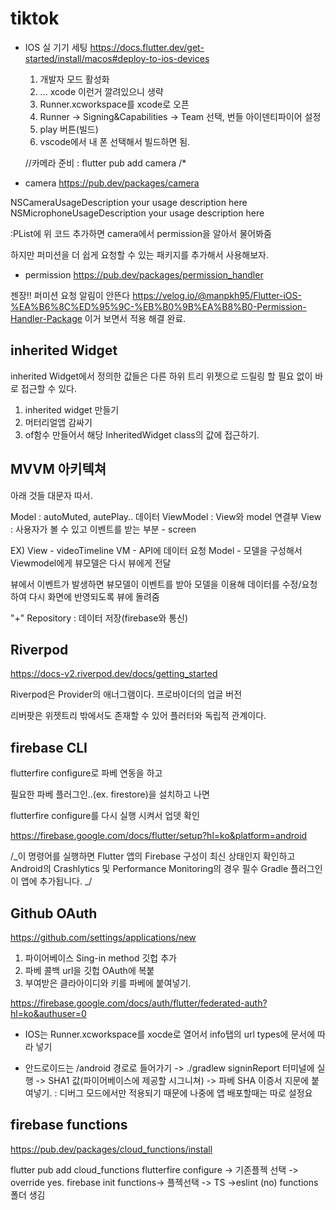 # tiktok

- IOS 실 기기 세팅
  https://docs.flutter.dev/get-started/install/macos#deploy-to-ios-devices

  1. 개발자 모드 활성화
  2. ... xcode 이런거 깔려있으니 생략
  3. Runner.xcworkspace를 xcode로 오픈
  4. Runner -> Signing&Capabilities -> Team 선택, 번들 아이덴티파이어 설정
  5. play 버튼(빌드)
  6. vscode에서 내 폰 선택해서 빌드하면 됨.

  //카메라 준비 : flutter pub add camera
  /\*

- camera
  https://pub.dev/packages/camera

<key>NSCameraUsageDescription</key>
<string>your usage description here</string>
<key>NSMicrophoneUsageDescription</key>
<string>your usage description here</string>

:PList에 위 코드 추가하면 camera에서 permission을 알아서 물어봐줌

하지만 퍼미션을 더 쉽게 요청할 수 있는 패키지를 추가해서 사용해보자.

- permission
  https://pub.dev/packages/permission_handler

젠장!! 퍼미션 요청 알림이 안뜬다
https://velog.io/@manpkh95/Flutter-iOS-%EA%B6%8C%ED%95%9C-%EB%B0%9B%EA%B8%B0-Permission-Handler-Package
이거 보면서 적용 해결 완료.

## inherited Widget

inherited Widget에서 정의한 값들은 다른 하위 트리 위젯으로 드릴링 할 필요 없이
바로 접근할 수 있다.

1. inherited widget 만들기
2. 머터리얼앱 감싸기
3. of함수 만들어서 해당 InheritedWidget class의 값에 접근하기.

## MVVM 아키텍쳐

아래 것들 대문자 따서.

Model : autoMuted, autePlay.. 데이터
ViewModel : View와 model 연결부
View : 사용자가 볼 수 있고 이벤트를 받는 부분 - screen

EX)
View - videoTimeline
VM - API에 데이터 요청
Model - 모델을 구성해서 Viewmodel에게
뷰모델은 다시 뷰에게 전달

뷰에서 이벤트가 발생하면
뷰모델이 이벤트를 받아 모델을 이용해 데이터를 수정/요청하여
다시 화면에 반영되도록 뷰에 돌려줌

"+" Repository : 데이터 저장(firebase와 통신)

## Riverpod

https://docs-v2.riverpod.dev/docs/getting_started

Riverpod은 Provider의 애너그램이다.
프로바이더의 업글 버전

리버팟은 위젯트리 밖에서도 존재할 수 있어 플러터와 독립적 관계이다.

## firebase CLI

flutterfire configure로 파베 연동을 하고

필요한 파베 플러그인..(ex. firestore)을 설치하고 나면

flutterfire configure를 다시 실행 시켜서 업뎃 확인

https://firebase.google.com/docs/flutter/setup?hl=ko&platform=android

/_이 명령어를 실행하면 Flutter 앱의 Firebase 구성이 최신 상태인지 확인하고
Android의 Crashlytics 및 Performance Monitoring의 경우 필수 Gradle 플러그인이 앱에 추가됩니다. _/

## Github OAuth

https://github.com/settings/applications/new

1. 파이어베이스 Sing-in method 깃헙 추가
2. 파베 콜백 url을 깃헙 OAuth에 복붙
3. 부여받은 클라아이디와 키를 파베에 붙여넣기.

https://firebase.google.com/docs/auth/flutter/federated-auth?hl=ko&authuser=0

- IOS는 Runner.xcworkspace를 xocde로 열어서 info탭의
  url types에 문서에 따라 넣기

- 안드로이드는 /android 경로로 들어가기
  -> ./gradlew signinReport 터미널에 실행
  -> SHA1 값(파이어베이스에 제공할 시그니쳐)
  -> 파베 SHA 이증서 지문에 붙여넣기.
  : 디버그 모드에서만 적용되기 때문에 나중에 앱 배포할때는 따로 설정요

## firebase functions

https://pub.dev/packages/cloud_functions/install

flutter pub add cloud_functions
flutterfire configure -> 기존플젝 선택 -> override yes.
firebase init functions-> 플젝선택 -> TS ->eslint (no)
functions 폴더 생김
